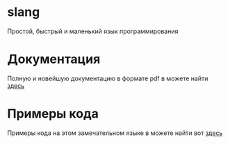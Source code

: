 # slang
Простой, быстрый и маленький язык программирования
# Документация
Полную и новейшую документацию в формате pdf в можете найти [здесь](http://itmicroblog.tech/projects/slang/docs.pdf)
# Примеры кода
Примеры кода на этом замечательном языке в можете найти вот [здесь](http://itmicroblog.tech/projects/slang/examples.zip) 
